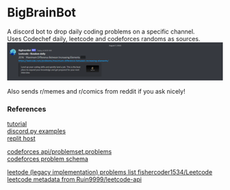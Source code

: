 # BigBrainBot
A discord bot to drop daily coding problems on a specific channel.  
Uses Codechef daily, leetcode and codeforces randoms as sources.  
![BigBrainBot](resources/bot-image.png "BigBrainBot")

Also sends r/memes and r/comics from reddit if you ask nicely!

### References
[tutorial](https://www.freecodecamp.org/news/create-a-discord-bot-with-python/)  
[discord.py examples](https://github.com/Rapptz/discord.py/tree/master/examples)  
[replit host](https://replit.com)  

[codeforces api/problemset.problems](https://codeforces.com/apiHelp/methods#problemset.problems)  
[codeforces problem schema](https://codeforces.com/apiHelp/objects#Problem)  

[leetode (legacy implementation) problems list fishercoder1534/Leetcode](https://github.com/fishercoder1534/Leetcode)  
[leetcode metadata from Ruin9999/leetcode-api](https://github.com/Ruin9999/leetcode-api)